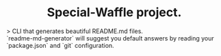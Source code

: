 <h1 align="center">Special-Waffle project.</h1>
> CLI that generates beautiful README.md files.<br /> `readme-md-generator` will suggest you default answers by reading your `package.json` and `git` configuration.

